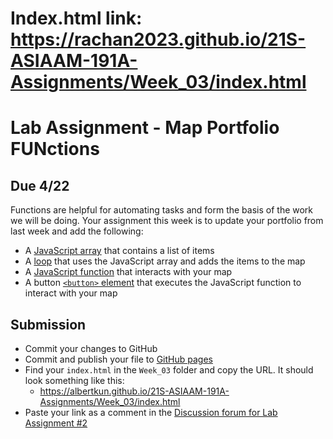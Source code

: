 # Index.html link: https://rachan2023.github.io/21S-ASIAAM-191A-Assignments/Week_03/index.html

# Lab Assignment - Map Portfolio FUNctions
## Due 4/22

Functions are helpful for automating tasks and form the basis of the work we will be doing. Your assignment this week is to update your portfolio from last week and add the following:

- A [JavaScript array](https://developer.mozilla.org/en-US/docs/Web/JavaScript/Reference/Global_Objects/Array) that contains a list of items 
- A [loop](https://developer.mozilla.org/en-US/docs/Glossary/loop) that uses the JavaScript array and adds the items to the map
- A [JavaScript function](https://developer.mozilla.org/en-US/docs/Web/JavaScript/Reference/Global_Objects/Function) that interacts with your map
- A button [`<button>` element](https://developer.mozilla.org/en-US/docs/Web/HTML/Element/button) that executes  the JavaScript function to interact with your map 

## Submission
- Commit your changes to GitHub
- Commit and publish your file to [GitHub pages](https://guides.github.com/features/pages/)
- Find your `index.html` in the `Week_03` folder and copy the URL. It should look something like this:
  - https://albertkun.github.io/21S-ASIAAM-191A-Assignments/Week_03/index.html
- Paste your link as a comment in the [Discussion forum for Lab Assignment #2](https://github.com/albertkun/21S-ASIAAM-191A/discussions/89)
